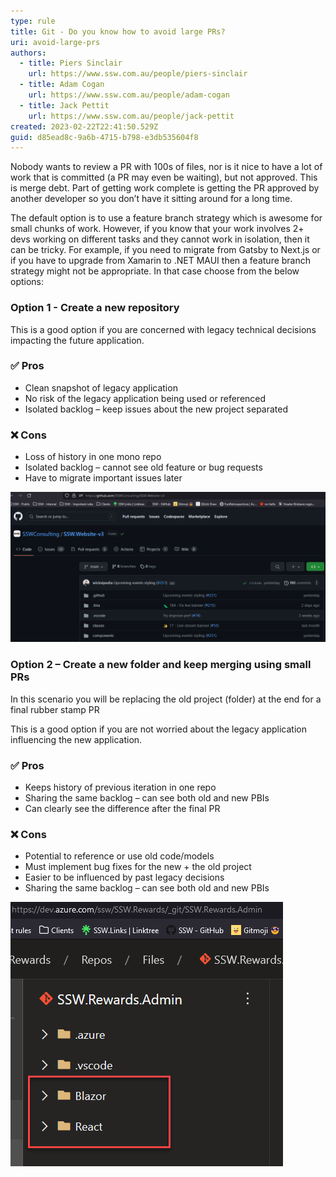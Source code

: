 ```yaml
---
type: rule
title: Git - Do you know how to avoid large PRs?
uri: avoid-large-prs
authors:
  - title: Piers Sinclair
    url: https://www.ssw.com.au/people/piers-sinclair
  - title: Adam Cogan
    url: https://www.ssw.com.au/people/adam-cogan
  - title: Jack Pettit
    url: https://www.ssw.com.au/people/jack-pettit
created: 2023-02-22T22:41:50.529Z
guid: d85ead8c-9a6b-4715-b798-e3db535604f8
---
```

Nobody wants to review a PR with 100s of files, nor is it nice to have a lot of work that is committed (a PR may even be waiting), but not approved. This is merge debt. Part of getting work complete is getting the PR approved by another developer so you don’t have it sitting around for a long time.

<!--endintro-->

The default option is to use a feature branch strategy which is awesome for small chunks of work. However, if you know that your work involves 2+ devs working on different tasks and they cannot work in isolation, then it can be tricky. For example, if you need to migrate from Gatsby to Next.js or if you have to upgrade from Xamarin to .NET MAUI then a feature branch strategy might not be appropriate. In that case choose from the below options:

### Option 1 - Create a new repository

This is a good option if you are concerned with legacy technical decisions impacting the future application.

### ✅ Pros

* Clean snapshot of legacy application 
* No risk of the legacy application being used or referenced 
* Isolated backlog – keep issues about the new project separated

### ❌ Cons

* Loss of history in one mono repo
* Isolated backlog – cannot see old feature or bug requests
* Have to migrate important issues later 

![Figure: Good example – Developing the new application in a new repo ](/rules/avoid-large-prs/avoid-large-prs-website.png)

### Option 2 – Create a new folder and keep merging using small PRs 

In this scenario you will be replacing the old project (folder) at the end for a final rubber stamp PR

This is a good option if you are not worried about the legacy application influencing the new application.

### ✅ Pros

* Keeps history of previous iteration in one repo
* Sharing the same backlog – can see both old and new PBIs
* Can clearly see the difference after the final PR 

### ❌ Cons

* Potential to reference or use old code/models 
* Must implement bug fixes for the new + the old project
* Easier to be influenced by past legacy decisions 
* Sharing the same backlog – can see both old and new PBIs

![Figure: Good example – Developing your new application in a new folder](/rules/avoid-large-prs/avoid-large-prs-portal.png)
